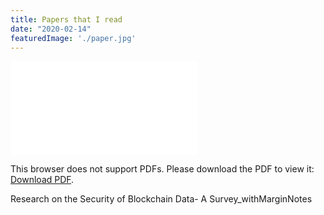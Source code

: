 ```yaml
---
title: Papers that I read
date: "2020-02-14"
featuredImage: './paper.jpg'
---
```


<object data="./20200215.pdf" type="application/pdf" width="700px" height="700px">
    <embed src="./20200215.pdf">
        <p>This browser does not support PDFs. Please download the PDF to view it: <a href="./20200215.pdf">Download PDF</a>.</p>
    </embed>
</object>

Research on the Security of Blockchain Data- A Survey_withMarginNotes